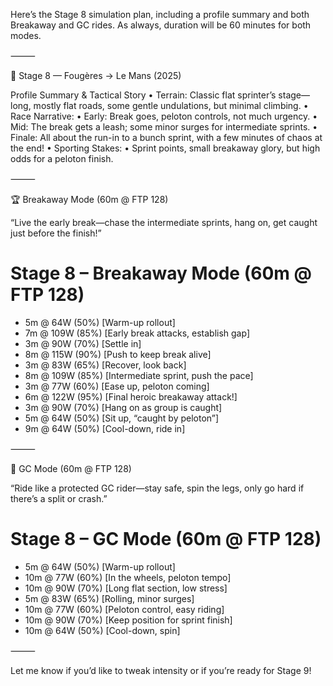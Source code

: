 Here’s the Stage 8 simulation plan, including a profile summary and both Breakaway and GC rides. As always, duration will be 60 minutes for both modes.

⸻

🚴 Stage 8 — Fougères → Le Mans (2025)

Profile Summary & Tactical Story
	•	Terrain: Classic flat sprinter’s stage—long, mostly flat roads, some gentle undulations, but minimal climbing.
	•	Race Narrative:
	•	Early: Break goes, peloton controls, not much urgency.
	•	Mid: The break gets a leash; some minor surges for intermediate sprints.
	•	Finale: All about the run-in to a bunch sprint, with a few minutes of chaos at the end!
	•	Sporting Stakes:
	•	Sprint points, small breakaway glory, but high odds for a peloton finish.

⸻

🏆 Breakaway Mode (60m @ FTP 128)

“Live the early break—chase the intermediate sprints, hang on, get caught just before the finish!”

# Stage 8 – Breakaway Mode (60m @ FTP 128)

- 5m @ 64W    (50%)   [Warm-up rollout]
- 7m @ 109W   (85%)   [Early break attacks, establish gap]
- 3m @ 90W    (70%)   [Settle in]
- 8m @ 115W   (90%)   [Push to keep break alive]
- 3m @ 83W    (65%)   [Recover, look back]
- 8m @ 109W   (85%)   [Intermediate sprint, push the pace]
- 3m @ 77W    (60%)   [Ease up, peloton coming]
- 6m @ 122W   (95%)   [Final heroic breakaway attack!]
- 3m @ 90W    (70%)   [Hang on as group is caught]
- 5m @ 64W    (50%)   [Sit up, “caught by peloton”]
- 9m @ 64W    (50%)   [Cool-down, ride in]


⸻

🦺 GC Mode (60m @ FTP 128)

“Ride like a protected GC rider—stay safe, spin the legs, only go hard if there’s a split or crash.”

# Stage 8 – GC Mode (60m @ FTP 128)

- 5m @ 64W    (50%)   [Warm-up rollout]
- 10m @ 77W   (60%)   [In the wheels, peloton tempo]
- 10m @ 90W   (70%)   [Long flat section, low stress]
- 5m @ 83W    (65%)   [Rolling, minor surges]
- 10m @ 77W   (60%)   [Peloton control, easy riding]
- 10m @ 90W   (70%)   [Keep position for sprint finish]
- 10m @ 64W   (50%)   [Cool-down, spin]


⸻

Let me know if you’d like to tweak intensity or if you’re ready for Stage 9!